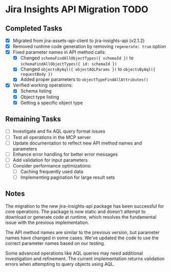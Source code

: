 # Jira Insights API Migration TODO

## Completed Tasks

- [x] Migrated from jira-assets-api-client to jira-insights-api (v2.1.2)
- [x] Removed runtime code generation by removing `regenerate: true` option
- [x] Fixed parameter names in API method calls:
  - [x] Changed `schemaFindAllObjectTypes({ schemaId })` to `schemaFindAllObjectTypes({ id: schemaId })`
  - [x] Changed `objectsByAql({ objectAQLParams })` to `objectsByAql({ requestBody })`
  - [x] Added proper parameters to `objectTypeFindAllAttributes()`
- [x] Verified working operations:
  - [x] Schema listing
  - [x] Object type listing
  - [x] Getting a specific object type

## Remaining Tasks

- [ ] Investigate and fix AQL query format issues
- [ ] Test all operations in the MCP server
- [ ] Update documentation to reflect new API method names and parameters
- [ ] Enhance error handling for better error messages
- [ ] Add validation for input parameters
- [ ] Consider performance optimizations:
  - [ ] Caching frequently used data
  - [ ] Implementing pagination for large result sets

## Notes

The migration to the new jira-insights-api package has been successful for core operations. The package is now static and doesn't attempt to download or generate code at runtime, which resolves the fundamental issue with the previous implementation.

The API method names are similar to the previous version, but parameter names have changed in some cases. We've updated the code to use the correct parameter names based on our testing.

Some advanced operations like AQL queries may need additional investigation and refinement. The current implementation returns validation errors when attempting to query objects using AQL.
